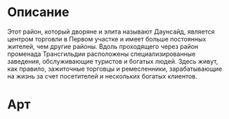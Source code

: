 # Описание
Этот район, который дворяне и элита называют Даунсайд, является центром торговли в Первом участке и имеет больше постоянных жителей, чем другие районы. Вдоль проходящего через район променада Трансгильдии расположены специализированные заведения, обслуживающие туристов и богатых людей. Здесь живут, как правило, зажиточные торговцы и ремесленники, зарабатывающие на жизнь за счет посетителей и нескольких богатых клиентов.
# Арт
